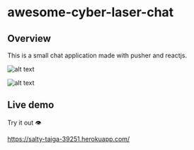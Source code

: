 # awesome-cyber-laser-chat


## Overview

This is a small chat application made with pusher and reactjs.

![alt text](https://github.com/Dimnez/awesome-cyber-laser-chat/blob/master/screenshots/app.PNG?raw=true)


![alt text](https://github.com/Dimnez/awesome-cyber-laser-chat/blob/master/screenshots/screenshot.PNG?raw=true)

## Live demo

Try it out 👁

https://salty-taiga-39251.herokuapp.com/

